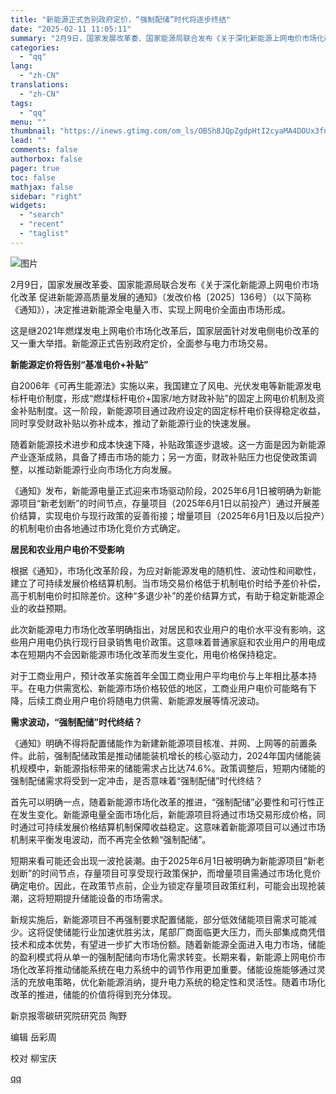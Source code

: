 ```yaml
---
title: "新能源正式告别政府定价，“强制配储”时代将逐步终结"
date: "2025-02-11 11:05:11"
summary: "2月9日，国家发展改革委、国家能源局联合发布《关于深化新能源上网电价市场化改革 促进新能源高质量发展..."
categories:
  - "qq"
lang:
  - "zh-CN"
translations:
  - "zh-CN"
tags:
  - "qq"
menu: ""
thumbnail: "https://inews.gtimg.com/om_ls/OBSh8JQpZgdpHtI2cyaMA4DOUx3fnzXbdJtHjrOrD_cSkAA_640360/0"
lead: ""
comments: false
authorbox: false
pager: true
toc: false
mathjax: false
sidebar: "right"
widgets:
  - "search"
  - "recent"
  - "taglist"
---
```


![图片](https://inews.gtimg.com/om_bt/OepeVj-2xWKV4lF09sj7KQsO2kW12WIgXnwBHYIa0JApMAA/641)

2月9日，国家发展改革委、国家能源局联合发布《关于深化新能源上网电价市场化改革 促进新能源高质量发展的通知》（发改价格〔2025〕136号）（以下简称《通知》），决定推进新能源全电量入市、实现上网电价全面由市场形成。

这是继2021年燃煤发电上网电价市场化改革后，国家层面针对发电侧电价改革的又一重大举措。新能源正式告别政府定价，全面参与电力市场交易。

**新能源定价将告别“基准电价+补贴”**

自2006年《可再生能源法》实施以来，我国建立了风电、光伏发电等新能源发电标杆电价制度，形成“燃煤标杆电价+国家/地方财政补贴”的固定上网电价机制及资金补贴制度。这一阶段，新能源项目通过政府设定的固定标杆电价获得稳定收益，同时享受财政补贴以弥补成本，推动了新能源行业的快速发展。

随着新能源技术进步和成本快速下降，补贴政策逐步退坡。这一方面是因为新能源产业逐渐成熟，具备了搏击市场的能力；另一方面，财政补贴压力也促使政策调整，以推动新能源行业向市场化方向发展。

《通知》发布，新能源电量正式迎来市场驱动阶段，2025年6月1日被明确为新能源项目“新老划断”的时间节点，存量项目（2025年6月1日以前投产）通过开展差价结算，实现电价与现行政策的妥善衔接；增量项目（2025年6月1日及以后投产）的机制电价由各地通过市场化竞价方式确定。

**居民和农业用户电价不受影响**

根据《通知》，市场化改革阶段，为应对新能源发电的随机性、波动性和间歇性，建立了可持续发展价格结算机制。当市场交易价格低于机制电价时给予差价补偿，高于机制电价时扣除差价。这种“多退少补”的差价结算方式，有助于稳定新能源企业的收益预期。

此次新能源电力市场化改革明确指出，对居民和农业用户的电价水平没有影响，这些用户用电仍执行现行目录销售电价政策。这意味着普通家庭和农业用户的用电成本在短期内不会因新能源市场化改革而发生变化，用电价格保持稳定。

对于工商业用户，预计改革实施首年全国工商业用户平均电价与上年相比基本持平。在电力供需宽松、新能源市场价格较低的地区，工商业用户电价可能略有下降，后续工商业用户电价将随电力供需、新能源发展等情况波动。

**需求波动，“强制配储”时代终结？**

《通知》明确不得将配置储能作为新建新能源项目核准、并网、上网等的前置条件。此前，强制配储政策是推动储能装机增长的核心驱动力，2024年国内储能装机规模中，新能源指标带来的储能需求占比达74.6%。政策调整后，短期内储能的强制配储需求将受到一定冲击，是否意味着“强制配储”时代终结？

首先可以明确一点，随着新能源市场化改革的推进，“强制配储”必要性和可行性正在发生变化。新能源电量全面市场化后，新能源项目将通过市场交易形成价格，同时通过可持续发展价格结算机制保障收益稳定。这意味着新能源项目可以通过市场机制来平衡发电波动，而不再完全依赖“强制配储”。

短期来看可能还会出现一波抢装潮。由于2025年6月1日被明确为新能源项目“新老划断”的时间节点，存量项目可享受现行政策保护，而增量项目需通过市场化竞价确定电价。因此，在政策节点前，企业为锁定存量项目政策红利，可能会出现抢装潮，这将短期提升储能设备的市场需求。

新规实施后，新能源项目不再强制要求配置储能，部分低效储能项目需求可能减少。这将促使储能行业加速优胜劣汰，尾部厂商面临更大压力，而头部集成商凭借技术和成本优势，有望进一步扩大市场份额。随着新能源全面进入电力市场，储能的盈利模式将从单一的强制配储向市场化需求转变。长期来看，新能源上网电价市场化改革将推动储能系统在电力系统中的调节作用更加重要。储能设施能够通过灵活的充放电策略，优化新能源消纳，提升电力系统的稳定性和灵活性。随着市场化改革的推进，储能的价值将得到充分体现。

新京报零碳研究院研究员 陶野

编辑 岳彩周

校对 柳宝庆

[qq](https://new.qq.com/rain/a/20250211A0345P00)
